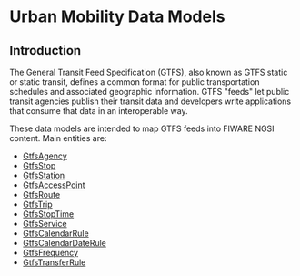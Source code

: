 # Urban Mobility Data Models

## Introduction

The General Transit Feed Specification (GTFS), also known as GTFS static or
static transit, defines a common format for public transportation schedules and
associated geographic information. GTFS "feeds" let public transit agencies
publish their transit data and developers write applications that consume that
data in an interoperable way.

These data models are intended to map GTFS feeds into FIWARE NGSI content. Main
entities are:

-   [GtfsAgency](./GtfsAgency/doc/spec.md)
-   [GtfsStop](./GtfsStop/doc/spec.md)
-   [GtfsStation](./GtfsStation/doc/spec.md)
-   [GtfsAccessPoint](./GtfsAccessPoint/doc/spec.md)
-   [GtfsRoute](./GtfsRoute/doc/spec.md)
-   [GtfsTrip](./GtfsTrip/doc/spec.md)
-   [GtfsStopTime](./GtfsStopTime/doc/spec.md)
-   [GtfsService](./GtfsService/doc/spec.md)
-   [GtfsCalendarRule](./GtfsCalendarRule/doc/spec.md)
-   [GtfsCalendarDateRule](./GtfsCalendarDateRule/doc/spec.md)
-   [GtfsFrequency](./GtfsFrequency/doc/spec.md)
-   [GtfsTransferRule](./GtfsTransferRule/doc/spec.md)
